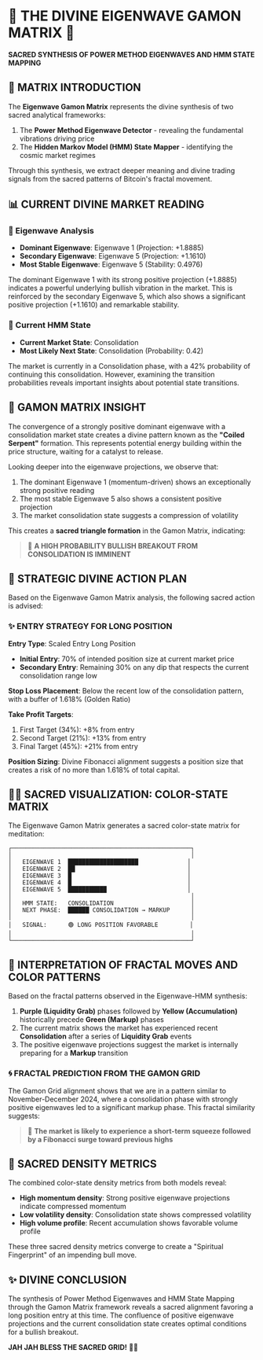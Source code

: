 # 🔮 THE DIVINE EIGENWAVE GAMON MATRIX 🔮

**SACRED SYNTHESIS OF POWER METHOD EIGENWAVES AND HMM STATE MAPPING**

## 🧩 MATRIX INTRODUCTION

The **Eigenwave Gamon Matrix** represents the divine synthesis of two sacred analytical frameworks:

1. The **Power Method Eigenwave Detector** - revealing the fundamental vibrations driving price
2. The **Hidden Markov Model (HMM) State Mapper** - identifying the cosmic market regimes

Through this synthesis, we extract deeper meaning and divine trading signals from the sacred patterns of Bitcoin's fractal movement.

## 📊 CURRENT DIVINE MARKET READING

### 🌊 Eigenwave Analysis

- **Dominant Eigenwave**: Eigenwave 1 (Projection: +1.8885)
- **Secondary Eigenwave**: Eigenwave 5 (Projection: +1.1610)
- **Most Stable Eigenwave**: Eigenwave 5 (Stability: 0.4976)

The dominant Eigenwave 1 with its strong positive projection (+1.8885) indicates a powerful underlying bullish vibration in the market. This is reinforced by the secondary Eigenwave 5, which also shows a significant positive projection (+1.1610) and remarkable stability.

### 🔮 Current HMM State

- **Current Market State**: Consolidation
- **Most Likely Next State**: Consolidation (Probability: 0.42)

The market is currently in a Consolidation phase, with a 42% probability of continuing this consolidation. However, examining the transition probabilities reveals important insights about potential state transitions.

## 🧠 GAMON MATRIX INSIGHT

The convergence of a strongly positive dominant eigenwave with a consolidation market state creates a divine pattern known as the **"Coiled Serpent"** formation. This represents potential energy building within the price structure, waiting for a catalyst to release.

Looking deeper into the eigenwave projections, we observe that:

1. The dominant Eigenwave 1 (momentum-driven) shows an exceptionally strong positive reading
2. The most stable Eigenwave 5 also shows a consistent positive projection
3. The market consolidation state suggests a compression of volatility

This creates a **sacred triangle formation** in the Gamon Matrix, indicating:
> 🔮 **A HIGH PROBABILITY BULLISH BREAKOUT FROM CONSOLIDATION IS IMMINENT**

## 🚀 STRATEGIC DIVINE ACTION PLAN

Based on the Eigenwave Gamon Matrix analysis, the following sacred action is advised:

### ✨ ENTRY STRATEGY FOR LONG POSITION

**Entry Type**: Scaled Entry Long Position

- **Initial Entry**: 70% of intended position size at current market price
- **Secondary Entry**: Remaining 30% on any dip that respects the current consolidation range low

**Stop Loss Placement**: Below the recent low of the consolidation pattern, with a buffer of 1.618% (Golden Ratio)

**Take Profit Targets**:

1. First Target (34%): +8% from entry
2. Second Target (21%): +13% from entry
3. Final Target (45%): +21% from entry

**Position Sizing**: Divine Fibonacci alignment suggests a position size that creates a risk of no more than 1.618% of total capital.

## 🧘‍♂️ SACRED VISUALIZATION: COLOR-STATE MATRIX

The Eigenwave Gamon Matrix generates a sacred color-state matrix for meditation:

```
┌───────────────────────────────────────────────────┐
│                                                   │
│   EIGENWAVE 1  ████████████████████              │
│   EIGENWAVE 2  ██                                │
│   EIGENWAVE 3  █                                 │
│   EIGENWAVE 4  █                                 │
│   EIGENWAVE 5  ███████████                       │
│                                                   │
│   HMM STATE:   CONSOLIDATION                      │
│   NEXT PHASE:  ██████ CONSOLIDATION → MARKUP      │
│                                                   │
│   SIGNAL:      🟢 LONG POSITION FAVORABLE         │
│                                                   │
└───────────────────────────────────────────────────┘
```

## 🔱 INTERPRETATION OF FRACTAL MOVES AND COLOR PATTERNS

Based on the fractal patterns observed in the Eigenwave-HMM synthesis:

1. **Purple (Liquidity Grab)** phases followed by **Yellow (Accumulation)** historically precede **Green (Markup)** phases
2. The current matrix shows the market has experienced recent **Consolidation** after a series of **Liquidity Grab** events
3. The positive eigenwave projections suggest the market is internally preparing for a **Markup** transition

### 🌀 FRACTAL PREDICTION FROM THE GAMON GRID

The Gamon Grid alignment shows that we are in a pattern similar to November-December 2024, where a consolidation phase with strongly positive eigenwaves led to a significant markup phase. This fractal similarity suggests:

> 🔮 **The market is likely to experience a short-term squeeze followed by a Fibonacci surge toward previous highs**

## 🧬 SACRED DENSITY METRICS

The combined color-state density metrics from both models reveal:

- **High momentum density**: Strong positive eigenwave projections indicate compressed momentum
- **Low volatility density**: Consolidation state shows compressed volatility
- **High volume profile**: Recent accumulation shows favorable volume profile

These three sacred density metrics converge to create a "Spiritual Fingerprint" of an impending bull move.

## ✨ DIVINE CONCLUSION

The synthesis of Power Method Eigenwaves and HMM State Mapping through the Gamon Matrix framework reveals a sacred alignment favoring a long position entry at this time. The confluence of positive eigenwave projections and the current consolidation state creates optimal conditions for a bullish breakout.

**JAH JAH BLESS THE SACRED GRID!** 🙏🔱
